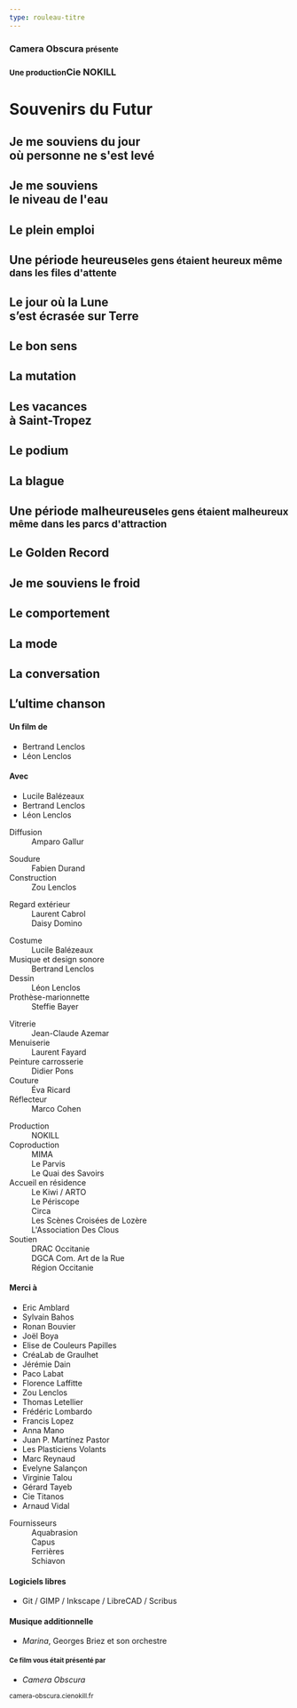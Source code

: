 ```yaml
---
type: rouleau-titre
---
```


### Camera Obscura <small>présente</small>

### <small>Une production</small>Cie NOKILL

# Souvenirs du Futur

## Je me souviens du jour<br/>où personne ne s'est levé

## Je me souviens<br/>le niveau de l'eau

## Le plein emploi

## Une période heureuse<small>les gens étaient heureux même dans les files d'attente</small>

## Le jour où la Lune<br/>s’est écrasée sur Terre

## Le bon sens

## La mutation

## Les vacances<br/>à Saint-Tropez

## Le podium

## La blague

## Une période malheureuse<small>les gens étaient malheureux même dans les parcs d'attraction</small>

## Le Golden Record

## Je me souviens le froid

## Le comportement

## La mode

## La conversation

## L’ultime chanson

#### Un film de

- Bertrand Lenclos
- Léon Lenclos

#### Avec

- Lucile Balézeaux
- Bertrand Lenclos
- Léon Lenclos

<dl>
<dt>Diffusion</dt><dd>Amparo Gallur</dd>
</dl>

<dl>
<dt>Soudure</dt><dd>Fabien Durand</dd>
<dt>Construction</dt><dd>Zou Lenclos</dd>
</dl>

<dl>
<dt>Regard extérieur</dt><dd>Laurent Cabrol<br/>Daisy Domino</dd>
</dl>

<dl>
<dt>Costume</dt><dd>Lucile Balézeaux</dd>
<dt>Musique et design sonore</dt><dd>Bertrand Lenclos</dd>
<dt>Dessin</dt><dd>Léon Lenclos</dd>
<dt>Prothèse-marionnette</dt><dd>Steffie Bayer</dd>
</dl>

<dl>
<dt>Vitrerie</dt><dd>Jean-Claude Azemar</dd>
<dt>Menuiserie</dt><dd>Laurent Fayard</dd>
<dt>Peinture carrosserie</dt><dd>Didier Pons</dd>
<dt>Couture</dt><dd>Éva Ricard</dd>
<dt>Réflecteur</dt><dd>Marco Cohen</dd>
</dl>

<dl>
<dt>Production</dt><dd>NOKILL</dd>
<dt>Coproduction</dt><dd>MIMA<br/>Le Parvis<br/>Le Quai des Savoirs</dd>
<dt>Accueil en résidence</dt><dd>Le Kiwi / ARTO<br/>Le Périscope<br/>Circa<br/>Les Scènes Croisées de Lozère<br/>L'Association Des Clous</dd>
<dt>Soutien</dt><dd>DRAC Occitanie<br/>DGCA Com. Art de la Rue<br/>Région Occitanie</dd>
</dl>

#### Merci à

- Eric Amblard
- Sylvain Bahos
- Ronan Bouvier 
- Joël Boya
- Elise de Couleurs Papilles
- CréaLab de Graulhet 
- Jérémie Dain
- Paco Labat
- Florence Laffitte
- Zou Lenclos
- Thomas Letellier
- Frédéric Lombardo
- Francis Lopez
- Anna Mano
- Juan P. Martínez Pastor
- Les Plasticiens Volants
- Marc Reynaud
- Evelyne Salançon
- Virginie Talou
- Gérard Tayeb
- Cie Titanos
- Arnaud Vidal

<dl>
<dt>Fournisseurs</dt><dd>Aquabrasion<br/>Capus<br/>Ferrières<br/>Schiavon</dd>
</dl>

#### Logiciels libres

- Git / GIMP / Inkscape / LibreCAD / Scribus

#### Musique additionnelle

- *Marina*, Georges Briez et son orchestre

#### <small>Ce film vous était présenté par</small>

- *Camera Obscura*

<small>camera-obscura.cienokill.fr</small>


